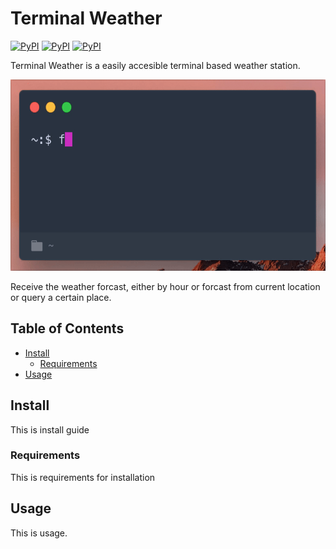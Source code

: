# Terminal Weather
[![PyPI](https://img.shields.io/pypi/pyversions/term-forecast.svg)](https://pypi.python.org/pypi/term-forecast)
[![PyPI](https://img.shields.io/pypi/l/term-forecast.svg)]()
[![PyPI](https://img.shields.io/pypi/v/term-forecast.svg)]()

Terminal Weather is a easily accesible terminal based weather station.

<img src='media/demo.gif' width="561" height="306">

Receive the weather forcast, either by hour or forcast from current location or query a certain place. 


## Table of Contents
- [Install](#1-install)
  - [Requirements](#11-requirements)
- [Usage](#2-usage)



## Install
This is install guide

### Requirements
This is requirements for installation

## Usage
This is usage. 
